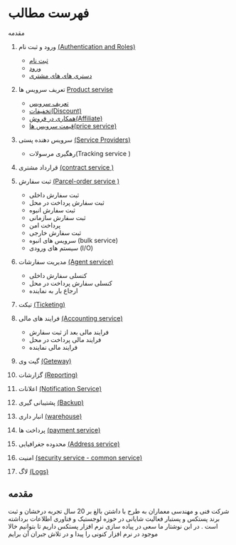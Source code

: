 # فهرست مطالب

 مقدمه

1. ورود و ثبت نام [(Authentication and Roles)](./01-Authentication-and-Roles/_AuthenticationAndRole.md)

   - [ثبت نام](./01-Authentication-and-Roles/_AuthenticationAndRole.md#ثبت-نام)
   - [ورود](./01-Authentication-and-Roles/_AuthenticationAndRole.md#ورود)
   - [دستری های های مشتری](./01-Authentication-and-Roles/_AuthenticationAndRole.md#دسترسی-cod)

2. تعریف سرویس ها [Product servise](02-Product-service/2-Product-servise/_ProductServise.md)

   - [تعریف سرویس](02-Product-service/2-Product-servise/_ProductServise.md#Product-Service)
   - [تخفیفات(Discount)](02-Product-service/2-Product-servise/_ProductServise.md#Discount-Service)
   - [همکاری در فروش(Affiliate)](02-Product-service/2-Product-servise/_ProductServise.md#Affiliate-service)
   - [قیمت سرویس ها(price service)]((02-Product-service/2-Product-servise/_ProductServise.md#Pricing-Service))

3. سرویس دهنده پستی [(Service Providers)](03-Service-Provider/_ServiceProvider.md)
  
   - رهگیری مرسولات(Tracking service )

4. قرارداد مشتری [(contract service )](04-Contract-Service/_ContractService.md)

5. ثبت سفارش [(Parcel-order service )](05-Pracel-Order-Service/_ParacelOrderService.md)

   - ثبت سفارش داخلی
   - ثبت سفارش پرداخت در محل
   - ثبت سفارش انبوه
   - ثبت سفارش سازمانی
   - پرداخت امن
   - ثبت سفارش خارجی
   - سرویس های انبوه (bulk service)
   - سیستم های ورودی (I/O)

6. مدیریت سفارشات [(Agent service)](06-Agent-Service/_AgentService.md)

   - کنسلی سفارش داخلی
   - کنسلی سفارش پرداخت در محل
   - ارجاع بار به نماینده

7. تیکت [(Ticketing)](07-Ticketing/_Ticketing.md)

8. فرایند های مالی [(Accounting service)](08-Accounting-Service/_AccountingService.md)

   - فرایند مالی بعد از ثبت سفارش
   - فرایند مالی پرداخت در محل
   - فرایند مالی نماینده

9. گیت وی [(Geteway)](09-Geteway/_Geteway.md)
10. گزارشات [(Reporting)](10-Reporting/_Reporting.md)
11. اعلانات [(Notification Service)](11-Notification-Service/_NotificationService.md)
12. پشتیبانی گیری [(Backup)](12-BackUp/_Backup.md)
13. انبار داری [(warehouse)](13-Warehouse/_Warehouse.md)
14. پرداخت ها [(payment service)](14-Peyment-Service/_PeymentService.md)
15. محدوده جغرافیایی [(Address service)](15-Address-Service/_AddressService.md)
16. امنیت [(security service - common service)](16-Security-Service(Common-Service)/_SecurityService.md)
17. لاگ [(Logs)](17-Log/_Log.md)

## مقدمه

 شرکت فنی و مهندسی معماران به طرح با داشتن بالغ بر 20 سال تجربه درخشان و ثبت برند پستکس و پستبار فعالیت شایانی در حوزه لوجستیک و فناوری اطلاعات برداشته است . در ابن نوشتار ما سعی در پیاده سازی نرم افزار پستکس داریم تا بتوانیم خالا موجود در نرم افزار کنونی را پیدا و در تلاش جبران آن برایم
